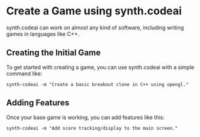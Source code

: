 # Create a Game using synth.codeai

synth.codeai can work on almost any kind of software, including writing games in languages like C++.

## Creating the Initial Game

To get started with creating a game, you can use synth.codeai with a simple command like:

```
synth-codeai -m "Create a basic breakout clone in C++ using opengl."
```

## Adding Features

Once your base game is working, you can add features like this:

```
synth-codeai -m "Add score tracking/display to the main screen."
```